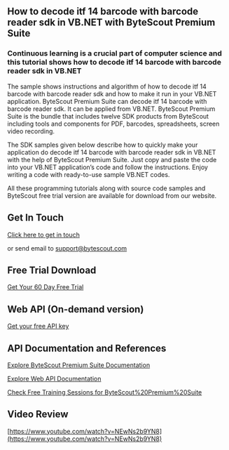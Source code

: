 ## How to decode itf 14 barcode with barcode reader sdk in VB.NET with ByteScout Premium Suite

### Continuous learning is a crucial part of computer science and this tutorial shows how to decode itf 14 barcode with barcode reader sdk in VB.NET

The sample shows instructions and algorithm of how to decode itf 14 barcode with barcode reader sdk and how to make it run in your VB.NET application. ByteScout Premium Suite can decode itf 14 barcode with barcode reader sdk. It can be applied from VB.NET. ByteScout Premium Suite is the bundle that includes twelve SDK products from ByteScout including tools and components for PDF, barcodes, spreadsheets, screen video recording.

The SDK samples given below describe how to quickly make your application do decode itf 14 barcode with barcode reader sdk in VB.NET with the help of ByteScout Premium Suite. Just copy and paste the code into your VB.NET application’s code and follow the instructions. Enjoy writing a code with ready-to-use sample VB.NET codes.

All these programming tutorials along with source code samples and ByteScout free trial version are available for download from our website.

## Get In Touch

[Click here to get in touch](https://bytescout.zendesk.com/hc/en-us/requests/new?subject=ByteScout%20Premium%20Suite%20Question)

or send email to [support@bytescout.com](mailto:support@bytescout.com?subject=ByteScout%20Premium%20Suite%20Question) 

## Free Trial Download

[Get Your 60 Day Free Trial](https://bytescout.com/download/web-installer?utm_source=github-readme)

## Web API (On-demand version)

[Get your free API key](https://pdf.co/documentation/api?utm_source=github-readme)

## API Documentation and References

[Explore ByteScout Premium Suite Documentation](https://bytescout.com/documentation/index.html?utm_source=github-readme)

[Explore Web API Documentation](https://pdf.co/documentation/api?utm_source=github-readme)

[Check Free Training Sessions for ByteScout%20Premium%20Suite](https://academy.bytescout.com/)

## Video Review

[https://www.youtube.com/watch?v=NEwNs2b9YN8](https://www.youtube.com/watch?v=NEwNs2b9YN8)